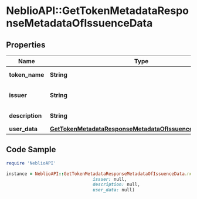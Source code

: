 # NeblioAPI::GetTokenMetadataResponseMetadataOfIssuenceData

## Properties
Name | Type | Description | Notes
------------ | ------------- | ------------- | -------------
**token_name** | **String** | Token symbol | [optional] 
**issuer** | **String** | Name of token issuer | [optional] 
**description** | **String** | Token description | [optional] 
**user_data** | [**GetTokenMetadataResponseMetadataOfIssuenceDataUserData**](GetTokenMetadataResponseMetadataOfIssuenceDataUserData.md) |  | [optional] 

## Code Sample

```ruby
require 'NeblioAPI'

instance = NeblioAPI::GetTokenMetadataResponseMetadataOfIssuenceData.new(token_name: null,
                                 issuer: null,
                                 description: null,
                                 user_data: null)
```


